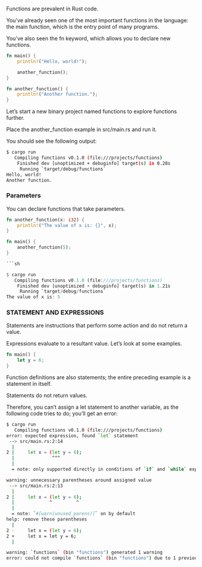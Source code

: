 Functions are prevalent in Rust code.

You’ve already seen one of the most important functions in the language: the main function, which is the entry point of many programs. 

You’ve also seen the fn keyword, which allows you to declare new functions.

```rust
fn main() {
    println!("Hello, world!");

    another_function();
}

fn another_function() {
    println!("Another function.");
}

```
Let’s start a new binary project named functions to explore functions further.

Place the another_function example in src/main.rs and run it.

You should see the following output:

```sh
$ cargo run
   Compiling functions v0.1.0 (file:///projects/functions)
    Finished dev [unoptimized + debuginfo] target(s) in 0.28s
     Running `target/debug/functions`
Hello, world!
Another function.
```

### Parameters

You can declare functions that take parameters.

```rust
fn another_function(x: i32) {
    println!("The value of x is: {}", x);
}

fn main() {
    another_function(5);
}

```sh

$ cargo run
   Compiling functions v0.1.0 (file:///projects/functions)
    Finished dev [unoptimized + debuginfo] target(s) in 1.21s
     Running `target/debug/functions`
The value of x is: 5

```

### STATEMENT AND EXPRESSIONS

Statements are instructions that perform some action and do not return a value.

Expressions evaluate to a resultant value. Let’s look at some examples.

```rust
fn main() {
    let y = 6;
}

```
Function definitions are also statements; the entire preceding example is a statement in itself.

Statements do not return values. 

Therefore, you can’t assign a let statement to another variable, as the following code tries to do; you’ll get an error:

```sh
$ cargo run
   Compiling functions v0.1.0 (file:///projects/functions)
error: expected expression, found `let` statement
 --> src/main.rs:2:14
  |
2 |     let x = (let y = 6);
  |              ^^^
  |
  = note: only supported directly in conditions of `if` and `while` expressions

warning: unnecessary parentheses around assigned value
 --> src/main.rs:2:13
  |
2 |     let x = (let y = 6);
  |             ^         ^
  |
  = note: `#[warn(unused_parens)]` on by default
help: remove these parentheses
  |
2 -     let x = (let y = 6);
2 +     let x = let y = 6;
  |

warning: `functions` (bin "functions") generated 1 warning
error: could not compile `functions` (bin "functions") due to 1 previous error; 1 warning emitted

```

